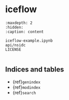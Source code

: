 # iceflow

```{toctree}
:maxdepth: 2
:hidden:
:caption: content

iceflow-example.ipynb
api/nsidc
LICENSE
```

```{include} ../README.md

```

## Indices and tables

- {ref}`genindex`
- {ref}`modindex`
- {ref}`search`
